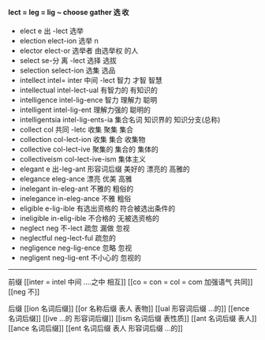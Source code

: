 #### lect = leg = lig ~ choose gather 选 收

- elect e 出 -lect  选举
- election elect-ion 选举 n
- elector elect-or 选举者 由选举权 的人
- select se-分 离 -lect 选择 选拔
- selection select-ion 选集  选品
- intellect intel= inter 中间 -lect 智力 才智 智慧
- intellectual intel-lect-ual 有智力的 有知识的 
- intelligence intel-lig-ence 智力 理解力 聪明
- intelligent intel-lig-ent 理解力强的 聪明的
- intelligentsia intel-lig-ents-ia 集合名词 知识界的 知识分支(总称)
- collect col 共同 -letc 收集 聚集 集合
- collection col-lect-ion 收集 集合 收集物
- collective col-lect-ive 聚集的 集合的 集体的
- collectiveism col-lect-ive-ism 集体主义
- elegant e 出-leg-ant 形容词后缀  美好的 漂亮的 高雅的 
- elegance eleg-ance   漂亮 优美 高雅
- inelegant in-eleg-ant 不雅的 粗俗的
- inelegance in-eleg-ance 不雅 粗俗
- eligible e-lig-ible 有选出资格的 符合被选出条件的
- ineligible in-elig-ible 不合格的 无被选资格的
- neglect neg 不-lect 疏忽 漏做 忽视
- neglectful neg-lect-ful 疏忽的
- negligence neg-lig-ence 忽略 忽视
- negligent neg-lig-ent 不小心的 忽视的

---
前缀 
[[inter = intel 中间 ....之中 相互]]
[[co = con  = col = com  加强语气 共同]]
[[neg 不]]

后缀
[[ion  名词后缀]]
[[or 名称后缀 表人 表物]]
[[ual 形容词后缀 ...的]]
[[ence 名词后缀]]
[[ive ...的 形容词后缀]]
[[ism 名词后缀 表性质]]
[[ant 名词后缀 表人]]
[[ance 名词后缀]]
[[ent 名词后缀  表人 形容词后缀 ...的]]